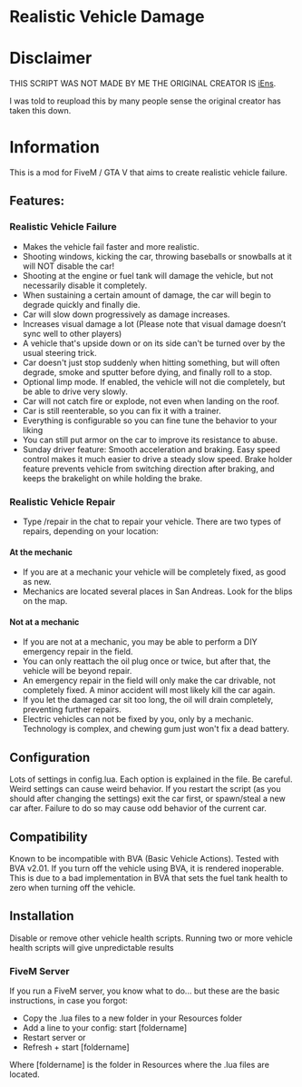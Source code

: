 # Realistic Vehicle Damage

# Disclaimer

THIS SCRIPT WAS NOT MADE BY ME THE ORIGINAL CREATOR IS [iEns](https://github.com/iEns).

I was told to reupload this by many people sense the original creator has taken this down.

# Information

This is a mod for FiveM / GTA V that aims to create realistic vehicle failure.

## Features:

### Realistic Vehicle Failure

- Makes the vehicle fail faster and more realistic.
- Shooting windows, kicking the car, throwing baseballs or snowballs at it will NOT disable the car!
- Shooting at the engine or fuel tank will damage the vehicle, but not necessarily disable it completely.
- When sustaining a certain amount of damage, the car will begin to degrade quickly and finally die.
- Car will slow down progressively as damage increases.
- Increases visual damage a lot (Please note that visual damage doesn’t sync well to other players)
- A vehicle that's upside down or on its side can't be turned over by the usual steering trick.
- Car doesn't just stop suddenly when hitting something, but will often degrade, smoke and sputter before dying, and finally roll to a stop.
- Optional limp mode. If enabled, the vehicle will not die completely, but be able to drive very slowly.
- Car will not catch fire or explode, not even when landing on the roof.
- Car is still reenterable, so you can fix it with a trainer.
- Everything is configurable so you can fine tune the behavior to your liking
- You can still put armor on the car to improve its resistance to abuse.
- Sunday driver feature: Smooth acceleration and braking. Easy speed control makes it much easier to drive a steady slow speed. Brake holder feature prevents vehicle from switching direction after braking, and keeps the brakelight on while holding the brake.

### Realistic Vehicle Repair

- Type /repair in the chat to repair your vehicle. There are two types of repairs, depending on your location:

#### At the mechanic

- If you are at a mechanic your vehicle will be completely fixed, as good as new.
- Mechanics are located several places in San Andreas. Look for the blips on the map.

#### Not at a mechanic

- If you are not at a mechanic, you may be able to perform a DIY emergency repair in the field.
- You can only reattach the oil plug once or twice, but after that, the vehicle will be beyond repair.
- An emergency repair in the field will only make the car drivable, not completely fixed. A minor accident will most likely kill the car again.
- If you let the damaged car sit too long, the oil will drain completely, preventing further repairs.
- Electric vehicles can not be fixed by you, only by a mechanic. Technology is complex, and chewing gum just won't fix a dead battery.

## Configuration

Lots of settings in config.lua.
Each option is explained in the file.
Be careful. Weird settings can cause weird behavior.
If you restart the script (as you should after changing the settings) exit the car first, or spawn/steal a new car after. Failure to do so may cause odd behavior of the current car.

## Compatibility

Known to be incompatible with BVA (Basic Vehicle Actions). Tested with BVA v2.01. If you turn off the vehicle using BVA, it is rendered inoperable. This is due to a bad implementation in BVA that sets the fuel tank health to zero when turning off the vehicle.

## Installation

Disable or remove other vehicle health scripts. Running two or more vehicle health scripts will give unpredictable results

### FiveM Server

If you run a FiveM server, you know what to do... but these are the basic instructions, in case you forgot:

- Copy the .lua files to a new folder in your Resources folder
- Add a line to your config: start [foldername]
- Restart server or
- Refresh + start [foldername]

Where [foldername] is the folder in Resources where the .lua files are located.
